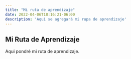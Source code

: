 ```yaml
---
title: "Mi ruta de aprendizaje"
date: 2022-04-06T18:16:21-06:00
description: 'Aqui se agregará mi rupa de aprendizaje'
---
```

Mi Ruta de Aprendizaje
----------------------

Aqui pondré mi ruta de aprendizaje.
